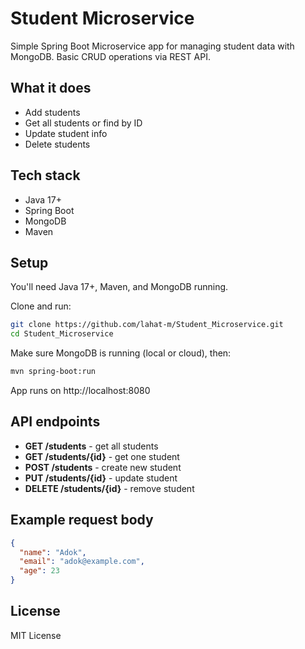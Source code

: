 # Student Microservice

Simple Spring Boot Microservice app for managing student data with MongoDB. Basic CRUD operations via REST API.

## What it does

- Add students
- Get all students or find by ID  
- Update student info
- Delete students

## Tech stack

- Java 17+
- Spring Boot
- MongoDB
- Maven

## Setup

You'll need Java 17+, Maven, and MongoDB running.

Clone and run:

```bash
git clone https://github.com/lahat-m/Student_Microservice.git
cd Student_Microservice
```

Make sure MongoDB is running (local or cloud), then:

```bash
mvn spring-boot:run
```

App runs on http://localhost:8080

## API endpoints

- **GET /students** - get all students
- **GET /students/{id}** - get one student  
- **POST /students** - create new student
- **PUT /students/{id}** - update student
- **DELETE /students/{id}** - remove student

## Example request body

```json
{
  "name": "Adok",
  "email": "adok@example.com",
  "age": 23
}
```

## License

MIT License